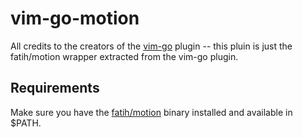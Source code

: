 # vim-go-motion

All credits to the creators of the [vim-go](https://github.com/fatih/vim-go) plugin -- this pluin is just the fatih/motion wrapper extracted from the vim-go plugin.

## Requirements

Make sure you have the [fatih/motion](https://github.com/fatih/motion) binary installed and available in \$PATH.
